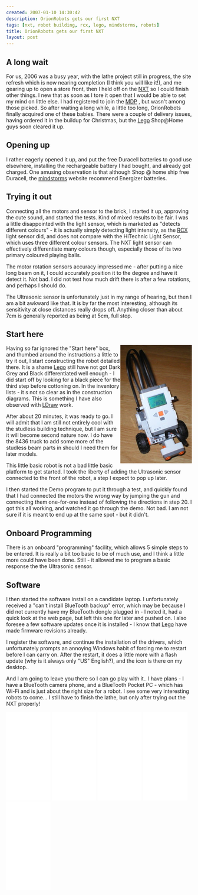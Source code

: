 ```yaml
---
created: 2007-01-10 14:30:42
description: OrionRobots gets our first NXT
tags: [nxt, robot building, rcx, lego, mindstorms, robots]
title: OrionRobots gets our first NXT
layout: post
---
```

## A long wait

For us, 2006 was a busy year, with the lathe project still in progress, the site refresh which is now nearing completion (I think you will like it!), and me gearing up to open a store front, then I held off on the [NXT](/wiki/nxt "Legos NeXT generation robotics kit") so I could finish other things. I new that as soon as I tore it open that I would be able to set my mind on little else. I had registered to join the [MDP](/wiki/mdp "The Mindstorns Developer Panel") , but wasn't among those picked. So after waiting a long while, a little too long, OrionRobots finally acquired one of these babies. There were a couple of delivery issues, having ordered it in the buildup for Christmas, but the [Lego](/wiki/lego "The best known construction toy") Shop@Home guys soon cleared it up.

## Opening up

I rather eagerly opened it up, and put the free Duracell batteries to good use elsewhere, installing the rechargeable battery I had bought, and already got charged. One amusing observation is that although Shop @ home ship free Duracell, the [mindstorms](/wiki/mindstorms "A Robotic construction toy system from Lego") website recommend Energizer batteries.

## Trying it out

Connecting all the motors and sensor to the brick, I started it up, approving the cute sound, and started the tests. Kind of mixed results to be fair. I was a little disappointed with the light sensor, which is marketed as "detects different colours" - it is actually simply detecting light intensity, as the [RCX](/wiki/lego_rcx "The Lego Robot Command Explorer") light sensor did, and does not compare with the HiTechnic Light Sensor, which uses three different colour sensors. The NXT light sensor can effectively differentiate many colours though, especially those of its two primary coloured playing balls.

The motor rotation sensors accuracy impressed me - after putting a nice long beam on it, I could accurately position it to the degree and have it detect it. Not bad. I did not test how much drift there is after a few rotations, and perhaps I should do.

The Ultrasonic sensor is unfortunately just in my range of hearing, but then I am a bit awkward like that. It is by far the most interesting, although its sensitivity at close distances really drops off. Anything closer than about 7cm is generally reported as being at 5cm, full stop.

## Start here

<div style=" float: right;"><img src="/galleries/gallery-20-lego-nxt/409-p1010057.JPG"/></div>

Having so far ignored the "Start here" box, and thumbed around the instructions a little to try it out, I start constructing the robot detailed there. It is a shame [Lego](/wiki/lego "The best known construction toy") still have not got Dark Grey and Black differentiated well enough - I did start off by looking for a black piece for the third step before cottoning on. In the inventory lists - it s not so clear as in the construction diagrams. This is something I have also observed with [LDraw](/wiki/ldraw_system "The LDraw Lego CAD System") work.

After about 20 minutes, it was ready to go. I will admit that I am still not entirely cool with the studless building technique, but I am sure it will become second nature now. I do have the 8436 truck to add some more of the studless beam parts in should I need them for later models.

This little basic robot is not a bad little basic platform to get started. I took the liberty of adding the Ultrasonic sensor connected to the front of the robot, a step I expect to pop up later.

I then started the Demo program to put it through a test, and quickly found that I had connected the motors the wrong way by jumping the gun and connecting them one-for-one instead of following the directions in step 20. I got this all working, and watched it go through the demo. Not bad. I am not sure if it is meant to end up at the same spot - but it didn't.

## Onboard Programming

There is an onboard "programming" facility, which allows 5 simple steps to be entered. It is really a bit too basic to be of much use, and I think a little more could have been done. Still - it allowed me to program a basic response the the Ultrasonic sensor.

## Software

I then started the software install on a candidate laptop. I unfortunately received a "can't install BlueTooth backup" error, which may be because I did not currently have my BlueTooth dongle plugged in - I noted it, had a quick look at the web page, but left this one for later and pushed on. I also foresee a few software updates once it is installed - I know that [Lego](/wiki/lego "The best known construction toy") have made firmware revisions already.

I register the software, and continue the installation of the drivers, which unfortunately prompts an annoying Windows habit of forcing me to restart before I can carry on. After the restart, it does a little more with a flash update (why is it always only "US" English?), and the icon is there on my desktop..

And I am going to leave you there so I can go play with it.. I have plans - I have a BlueTooth camera phone, and a BlueTooth Pocket PC - which has Wi-Fi and is just about the right size for a robot. I see some very interesting robots to come... I still have to finish the lathe, but only after trying out the NXT properly!


<iframe style="width:120px;height:240px;" marginwidth="0" marginheight="0" scrolling="no" frameborder="0" src="//ws-eu.amazon-adsystem.com/widgets/q?ServiceVersion=20070822&OneJS=1&Operation=GetAdHtml&MarketPlace=GB&source=ss&ref=as_ss_li_til&ad_type=product_link&tracking_id=orionrobots-21&marketplace=amazon&region=GB&placement=B00BMKLVJ6&asins=B00BMKLVJ6&linkId=790d5f97e58d0e79ecb2fbe1b24a3108&show_border=true&link_opens_in_new_window=true"></iframe>

<iframe style="width:120px;height:240px;" marginwidth="0" marginheight="0" scrolling="no" frameborder="0" src="//ws-eu.amazon-adsystem.com/widgets/q?ServiceVersion=20070822&OneJS=1&Operation=GetAdHtml&MarketPlace=GB&source=ss&ref=as_ss_li_til&ad_type=product_link&tracking_id=orionrobots-21&marketplace=amazon&region=GB&placement=B06X6GN2VQ&asins=B06X6GN2VQ&linkId=30c9cae2e37f39c501ee1fde586c6579&show_border=true&link_opens_in_new_window=true"></iframe>

<iframe style="width:120px;height:240px;" marginwidth="0" marginheight="0" scrolling="no" frameborder="0" src="//ws-eu.amazon-adsystem.com/widgets/q?ServiceVersion=20070822&OneJS=1&Operation=GetAdHtml&MarketPlace=GB&source=ss&ref=as_ss_li_til&ad_type=product_link&tracking_id=orionrobots-21&marketplace=amazon&region=GB&placement=B01D8KOZF4&asins=B01D8KOZF4&linkId=5e31910339bc64587ceb3fdaddcf90bd&show_border=true&link_opens_in_new_window=true"></iframe>

<iframe style="width:120px;height:240px;" marginwidth="0" marginheight="0" scrolling="no" frameborder="0" src="//ws-eu.amazon-adsystem.com/widgets/q?ServiceVersion=20070822&OneJS=1&Operation=GetAdHtml&MarketPlace=GB&source=ss&ref=as_ss_li_til&ad_type=product_link&tracking_id=orionrobots-21&marketplace=amazon&region=GB&placement=B01G8WUGWU&asins=B01G8WUGWU&linkId=b0177f40a45270bc688ad07eb216b729&show_border=true&link_opens_in_new_window=true"></iframe>

<iframe style="width:120px;height:240px;" marginwidth="0" marginheight="0" scrolling="no" frameborder="0" src="//ws-eu.amazon-adsystem.com/widgets/q?ServiceVersion=20070822&OneJS=1&Operation=GetAdHtml&MarketPlace=GB&source=ss&ref=as_ss_li_til&ad_type=product_link&tracking_id=orionrobots-21&marketplace=amazon&region=GB&placement=B075FJ767N&asins=B075FJ767N&linkId=d90845f0e292e3bd66ee9a8955f85ce5&show_border=true&link_opens_in_new_window=true"></iframe>